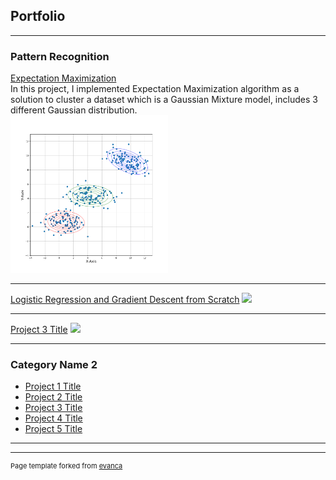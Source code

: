 ## Portfolio

---

### Pattern Recognition
[Expectation Maximization](/expectation_maximization)
<br/>
In this project, I implemented Expectation Maximization algorithm as a solution to cluster a dataset which is a Gaussian Mixture model, includes 3 different Gaussian distribution.
<br/>
<img src="images/pr_hw2_final.png" width="50%" height="50%"/>

---
[Logistic Regression and Gradient Descent from Scratch](/log_res)
<img src="images/dummy_thumbnail.jpg?raw=true"/>

---
[Project 3 Title](http://example.com/)
<img src="images/dummy_thumbnail.jpg?raw=true"/>

---

### Category Name 2

- [Project 1 Title](http://example.com/)
- [Project 2 Title](http://example.com/)
- [Project 3 Title](http://example.com/)
- [Project 4 Title](http://example.com/)
- [Project 5 Title](http://example.com/)

---




---
<p style="font-size:11px">Page template forked from <a href="https://github.com/evanca/quick-portfolio">evanca</a></p>
<!-- Remove above link if you don't want to attibute -->
